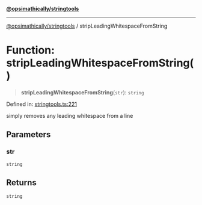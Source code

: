 [**@opsimathically/stringtools**](../README.md)

***

[@opsimathically/stringtools](../README.md) / stripLeadingWhitespaceFromString

# Function: stripLeadingWhitespaceFromString()

> **stripLeadingWhitespaceFromString**(`str`): `string`

Defined in: [stringtools.ts:221](https://github.com/opsimathically/stringtools/blob/a71c4a4bafeb9dfe8d84210a769466b0dab5abbf/src/stringtools.ts#L221)

simply removes any leading whitespace from a line

## Parameters

### str

`string`

## Returns

`string`
